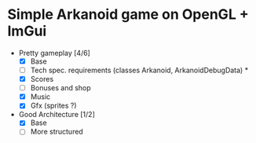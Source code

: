 # Simple Arkanoid game on OpenGL + ImGui

- Pretty gameplay [4/6]
  - [x] Base
  - [ ] Tech spec. requirements (classes Arkanoid, ArkanoidDebugData) *
  - [x] Scores
  - [ ] Bonuses and shop
  - [x] Music
  - [x] Gfx (sprites ?)
- Good Architecture [1/2]
  - [x] Base
  - [ ] More structured
